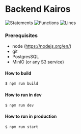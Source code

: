 # Backend Kairos

![Statements](https://img.shields.io/badge/Coverage%20test-73.26%25-green.svg?style=flat)
![Functions](https://img.shields.io/badge/functions-74.72%25-green.svg?style=flat)
![Lines](https://img.shields.io/badge/lines-73.4%25-green.svg?style=flat)

### Prerequisites
- node (https://nodejs.org/en/)
- git
- PostgresSQL
- MinIO (or any S3 service)


#### How to build 
```bash
$ npm run build
```

#### How to run in dev
```bash
$ npm run dev
```

#### How to run in production
```bash
$ npm run start
```
